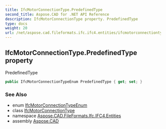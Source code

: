 ```yaml
---
title: IfcMotorConnectionType.PredefinedType
second_title: Aspose.CAD for .NET API Reference
description: IfcMotorConnectionType property. PredefinedType
type: docs
weight: 20
url: /net/aspose.cad.fileformats.ifc.ifc4.entities/ifcmotorconnectiontype/predefinedtype/
---
```

## IfcMotorConnectionType.PredefinedType property

PredefinedType

```csharp
public IfcMotorConnectionTypeEnum PredefinedType { get; set; }
```

### See Also

* enum [IfcMotorConnectionTypeEnum](../../../aspose.cad.fileformats.ifc.ifc4.types/ifcmotorconnectiontypeenum/)
* class [IfcMotorConnectionType](../)
* namespace [Aspose.CAD.FileFormats.Ifc.IFC4.Entities](../../ifcmotorconnectiontype/)
* assembly [Aspose.CAD](../../../)



